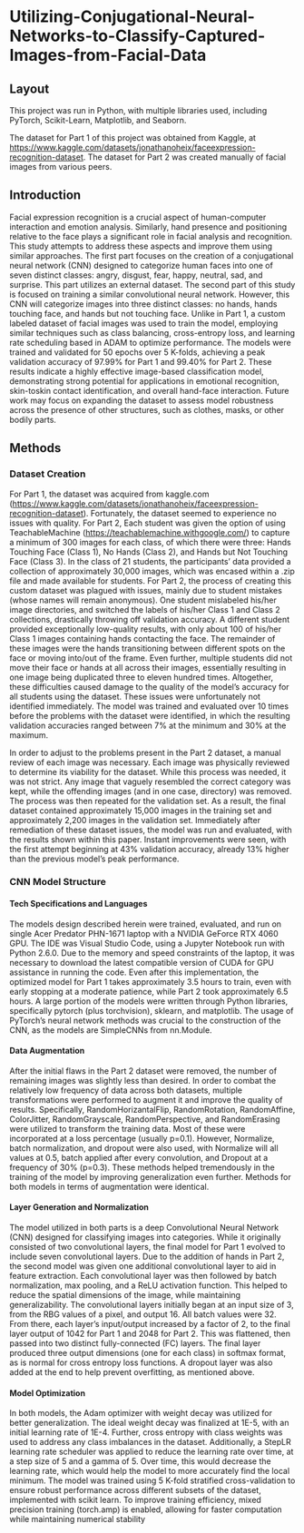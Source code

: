 # Utilizing-Conjugational-Neural-Networks-to-Classify-Captured-Images-from-Facial-Data

## Layout

This project was run in Python, with multiple libraries used, including PyTorch, Scikit-Learn, Matplotlib, and Seaborn.

The dataset for Part 1 of this project was obtained from Kaggle, at https://www.kaggle.com/datasets/jonathanoheix/faceexpression-recognition-dataset. The dataset for Part 2 was created manually of facial images from various peers.

## Introduction

Facial expression recognition is a crucial aspect of
human-computer interaction and emotion analysis. Similarly,
hand presence and positioning relative to the face plays a
significant role in facial analysis and recognition. This study
attempts to address these aspects and improve them using similar
approaches. The first part focuses on the creation of a
conjugational neural network (CNN) designed to categorize
human faces into one of seven distinct classes: angry, disgust, fear,
happy, neutral, sad, and surprise. This part utilizes an external
dataset. The second part of this study is focused on training a
similar convolutional neural network. However, this CNN will
categorize images into three distinct classes: no hands, hands
touching face, and hands but not touching face. Unlike in Part 1, a
custom labeled dataset of facial images was used to train the
model, employing similar techniques such as class balancing,
cross-entropy loss, and learning rate scheduling based in ADAM
to optimize performance. The models were trained and validated
for 50 epochs over 5 K-folds, achieving a peak validation accuracy
of 97.99% for Part 1 and 99.40% for Part 2. These results indicate
a highly effective image-based classification model, demonstrating
strong potential for applications in emotional recognition, skin-toskin contact identification, and overall hand-face interaction.
Future work may focus on expanding the dataset to assess model
robustness across the presence of other structures, such as clothes,
masks, or other bodily parts.

## Methods

### Dataset Creation
For Part 1, the dataset was acquired from kaggle.com
(https://www.kaggle.com/datasets/jonathanoheix/faceexpression-recognition-dataset). Fortunately, the dataset seemed
to experience no issues with quality.
For Part 2, Each student was given the option of using
TeachableMachine (https://teachablemachine.withgoogle.com/)
to capture a minimum of 300 images for each class, of which
there were three: Hands Touching Face (Class 1), No Hands
(Class 2), and Hands but Not Touching Face (Class 3). In the
class of 21 students, the participants’ data provided a collection
of approximately 30,000 images, which was encased within a
.zip file and made available for students. For Part 2, the process of creating this custom dataset was
plagued with issues, mainly due to student mistakes (whose
names will remain anonymous). One student mislabeled his/her
image directories, and switched the labels of his/her Class 1 and
Class 2 collections, drastically throwing off validation accuracy.
A different student provided exceptionally low-quality results,
with only about 100 of his/her Class 1 images containing hands
contacting the face. The remainder of these images were the
hands transitioning between different spots on the face or
moving into/out of the frame. Even further, multiple students did
not move their face or hands at all across their images,
essentially resulting in one image being duplicated three to
eleven hundred times. Altogether, these difficulties caused
damage to the quality of the model’s accuracy for all students
using the dataset. These issues were unfortunately not identified
immediately. The model was trained and evaluated over 10
times before the problems with the dataset were identified, in
which the resulting validation accuracies ranged between 7% at
the minimum and 30% at the maximum.

In order to adjust to the problems present in the Part 2
dataset, a manual review of each image was necessary. Each
image was physically reviewed to determine its viability for the
dataset. While this process was needed, it was not strict. Any
image that vaguely resembled the correct category was kept,
while the offending images (and in one case, directory) was
removed. The process was then repeated for the validation set.
As a result, the final dataset contained approximately 15,000
images in the training set and approximately 2,200 images in the
validation set. Immediately after remediation of these dataset
issues, the model was run and evaluated, with the results shown
within this paper. Instant improvements were seen, with the first
attempt beginning at 43% validation accuracy, already 13%
higher than the previous model’s peak performance.

### CNN Model Structure
#### Tech Specifications and Languages
The models design described herein were trained, evaluated,
and run on single Acer Predator PHN-1671 laptop with a
NVIDIA GeForce RTX 4060 GPU. The IDE was Visual Studio
Code, using a Jupyter Notebook run with Python 2.6.0. Due to
the memory and speed constraints of the laptop, it was necessary
to download the latest compatible version of CUDA for GPU
assistance in running the code. Even after this implementation,
the optimized model for Part 1 takes approximately 3.5 hours to
train, even with early stopping at a moderate patience, while Part
2 took approximately 6.5 hours. A large portion of the models
were written through Python libraries, specifically pytorch (plus
torchvision), sklearn, and matplotlib. The usage of PyTorch’s
neural network methods was crucial to the construction of the
CNN, as the models are SimpleCNNs from nn.Module.
#### Data Augmentation
After the initial flaws in the Part 2 dataset were removed,
the number of remaining images was slightly less than desired.
In order to combat the relatively low frequency of data across
both datasets, multiple transformations were performed to
augment it and improve the quality of results. Specifically,
RandomHorizantalFlip, RandomRotation, RandomAffine,
ColorJitter, RandomGrayscale, RandomPerspective, and
RandomErasing were utilized to transform the training data.
Most of these were incorporated at a loss percentage (usually
p=0.1). However, Normalize, batch normalization, and dropout
were also used, with Normalize will all values at 0.5, batch
applied after every convolution, and Dropout at a frequency of
30% (p=0.3). These methods helped tremendously in the
training of the model by improving generalization even further.
Methods for both models in terms of augmentation were
identical.
#### Layer Generation and Normalization
The model utilized in both parts is a deep Convolutional
Neural Network (CNN) designed for classifying images into
categories. While it originally consisted of two convolutional
layers, the final model for Part 1 evolved to include seven
convolutional layers. Due to the addition of hands in Part 2, the
second model was given one additional convolutional layer to
aid in feature extraction. Each convolutional layer was then
followed by batch normalization, max pooling, and a ReLU
activation function. This helped to reduce the spatial
dimensions of the image, while maintaining generalizability.
The convolutional layers initially began at an input size of 3,
from the RBG values of a pixel, and output 16. All batch
values were 32. From there, each layer’s input/output increased
by a factor of 2, to the final layer output of 1042 for Part 1 and
2048 for Part 2. This was flattened, then passed into two
distinct fully-connected (FC) layers. The final layer produced
three output dimensions (one for each class) in softmax format,
as is normal for cross entropy loss functions. A dropout layer
was also added at the end to help prevent overfitting, as
mentioned above.
#### Model Optimization
In both models, the Adam optimizer with weight decay was
utilized for better generalization. The ideal weight decay was
finalized at 1E-5, with an initial learning rate of 1E-4. Further,
cross entropy with class weights was used to address any class
imbalances in the dataset. Additionally, a StepLR learning rate
scheduler was applied to reduce the learning rate over time, at a
step size of 5 and a gamma of 5. Over time, this would
decrease the learning rate, which would help the model to more
accurately find the local minimum. The model was trained
using 5 K-fold stratified cross-validation to ensure robust
performance across different subsets of the dataset,
implemented with scikit learn. To improve training efficiency,
mixed precision training (torch.amp) is enabled, allowing for
faster computation while maintaining numerical stability
